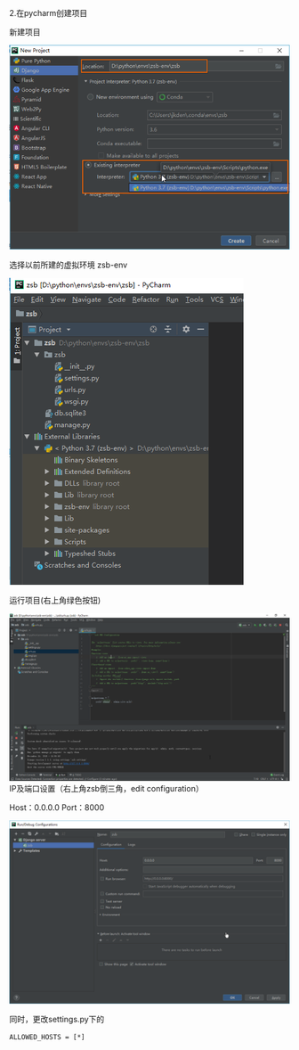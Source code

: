 2.在pycharm创建项目

新建项目

![](/assets/pycharm.png)

选择以前所建的虚拟环境 zsb-env

![](/assets/pycharm-zsb-tree.png)

运行项目\(右上角绿色按钮\)

![](/assets/pycharm-zsb-run.png)IP及端口设置（右上角zsb倒三角，edit configuration）

Host：0.0.0.0  Port：8000

![](/assets/pycharm_configuration.png)

同时，更改settings.py下的

```
ALLOWED_HOSTS = [*]
```






